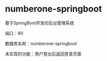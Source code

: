 # numberone-springboot
基于SpringBoot开发的后台管理系统

端口：80

数据库名称：numberone-springboot

未实现的功能：用户登出后返回登录页面
